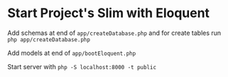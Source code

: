 # Start Project's Slim with Eloquent

Add schemas at end of `app/createDatabase.php` and for create tables run `php app/createDatabase.php`

Add models at end of `app/bootEloquent.php`

Start server with `php -S localhost:8000 -t public`
